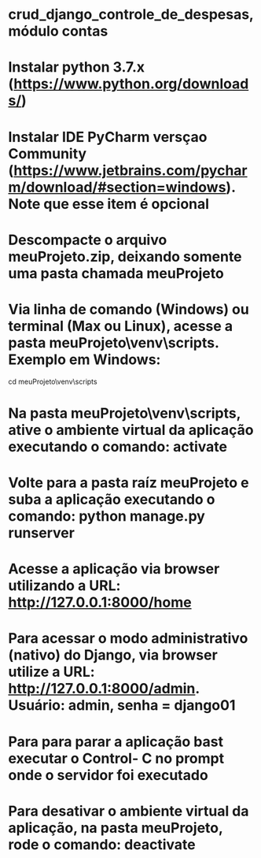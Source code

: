 # crud_django_controle_de_despesas, módulo contas

# Instalar python 3.7.x (https://www.python.org/downloads/)

# Instalar IDE PyCharm versçao Community (https://www.jetbrains.com/pycharm/download/#section=windows). Note que esse item é opcional

# Descompacte o arquivo meuProjeto.zip, deixando somente uma pasta chamada meuProjeto

# Via linha de comando (Windows) ou terminal (Max ou Linux), acesse a pasta meuProjeto\venv\scripts. Exemplo em Windows:
cd meuProjeto\venv\scripts

# Na pasta meuProjeto\venv\scripts, ative o ambiente virtual da aplicação executando o comando: activate

# Volte para a pasta raíz meuProjeto e suba a aplicação executando o comando: python manage.py runserver

# Acesse a aplicação via browser utilizando a URL: http://127.0.0.1:8000/home

# Para acessar o modo administrativo (nativo) do Django, via browser utilize a URL: http://127.0.0.1:8000/admin. Usuário: admin, senha = django01

# Para para parar a aplicação bast executar o Control- C no prompt onde o servidor foi executado

# Para desativar o ambiente virtual da aplicação, na pasta meuProjeto, rode o comando: deactivate








